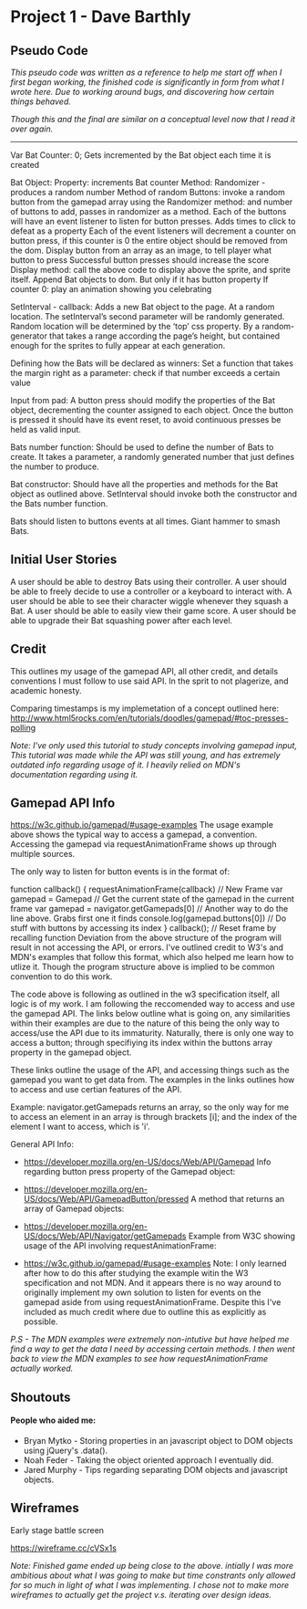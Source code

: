# Project 1 - Dave Barthly

## Pseudo Code

_This pseudo code was written as a reference to help me start off when I first began working, the finished code is significantly in form from what I wrote here. Due to working around bugs, and discovering how certain things behaved._

_Though this and the final are similar on a conceptual level now that I read it over again._
***
Var Bat Counter: 0; Gets incremented by the Bat object each time it is created

Bat Object: Property: increments Bat counter Method: Randomizer - produces a random number Method of random Buttons: invoke a random button from the gamepad array using the Randomizer method: and number of buttons to add, passes in randomizer as a method. Each of the buttons will have an event listener to listen for button presses. Adds times to click to defeat as a property Each of the event listeners will decrement a counter on button press, if this counter is 0 the entire object should be removed from the dom. Display button from an array as an image, to tell player what button to press Successful button presses should increase the score Display method: call the above code to display above the sprite, and sprite itself. Append Bat objects to dom. But only if it has button property If counter 0: play an animation showing you celebrating

SetInterval - callback: Adds a new Bat object to the page. At a random location. The setInterval’s second parameter will be randomly generated. Random location will be determined by the ‘top’ css property. By a random-generator that takes a range according the page’s height, but contained enough for the sprites to fully appear at each generation.

Defining how the Bats will be declared as winners: Set a function that takes the margin right as a parameter: check if that number exceeds a certain value

Input from pad: A button press should modify the properties of the Bat object, decrementing the counter assigned to each object. Once the button is pressed it should have its event reset, to avoid continuous presses be held as valid input.

Bats number function: Should be used to define the number of Bats to create. It takes a parameter, a randomly generated number that just defines the number to produce.

Bat constructor: Should have all the properties and methods for the Bat object as outlined above. SetInterval should invoke both the constructor and the Bats number function.

Bats should listen to buttons events at all times. Giant hammer to smash Bats.

## Initial User Stories

A user should be able to destroy Bats using their controller.
A user should be able to freely decide to use a controller or a keyboard to interact with.
A user should be able to see their character wiggle whenever they squash a Bat.
A user should be able to easily view their game score.
A user should be able to upgrade their Bat squashing power after each level.

## Credit

This outlines my usage of the gamepad API, all other credit, and details conventions I must follow to use said API. In the sprit to not plagerize, and academic honesty.

Comparing timestamps is my implemetation of a concept outlined here: http://www.html5rocks.com/en/tutorials/doodles/gamepad/#toc-presses-polling

_Note: I've only used this tutorial to study concepts involving gamepad input, This tutorial was made while the API was still young, and has extremely outdated info regarding usage of it. I heavily relied on MDN's documentation regarding using it._

## Gamepad API Info

https://w3c.github.io/gamepad/#usage-examples The usage example above shows the typical way to access a gamepad, a convention. Accessing the gamepad via requestAnimationFrame shows up through multiple sources.

The only way to listen for button events is in the format of:

 function callback() {
  requestAnimationFrame(callback) // New Frame
  var gamepad = Gamepad // Get the current state of the gamepad in the current frame
  var gamepad = navigator.getGamepads[0] // Another way to do the line above. Grabs first one it finds
  console.log(gamepad.buttons[0]) // Do stuff with buttons by accessing its index
}
callback(); // Reset frame by recalling function
Deviation from the above structure of the program will result in not accessing the API, or errors. I've outlined credit to W3's and MDN's examples that follow this format, which also helped me learn how to utlize it. Though the program structure above is implied to be common convention to do this work.

The code above is following as outlined in the w3 specification itself, all logic is of my work. I am following the reccomended way to access and use the gamepad API. The links below outline what is going on, any similarities within their examples are due to the nature of this being the only way to access/use the API due to its immaturity. Naturally, there is only one way to access a button; through specifiying its index within the buttons array property in the gamepad object.

These links outline the usage of the API, and accessing things such as the gamepad you want to get data from. The examples in the links outlines how to access and use certian features of the API.

Example: navigator.getGamepads returns an array, so the only way for me to access an element in an array is through brackets [i]; and the index of the element I want to access, which is 'i'.

General API Info:

- https://developer.mozilla.org/en-US/docs/Web/API/Gamepad
Info regarding button press property of the Gamepad object:

- https://developer.mozilla.org/en-US/docs/Web/API/GamepadButton/pressed
A method that returns an array of Gamepad objects:

- https://developer.mozilla.org/en-US/docs/Web/API/Navigator/getGamepads
Example from W3C showing usage of the API involving requestAnimationFrame:

- https://w3c.github.io/gamepad/#usage-examples
Note: I only learned after how to do this after studying the example witin the W3 specification and not MDN. And it appears there is no way around to originally implement my own solution to listen for events on the gamepad aside from using requestAnimationFrame. Despite this I've included as much credit where due to outline this as explicitly as possible.

_P.S - The MDN examples were extremely non-intutive but have helped me find a way to get the data I need by accessing certain methods. I then went back to view the MDN examples to see how requestAnimationFrame actually worked._

## Shoutouts

#### People who aided me:

- Bryan Mytko - Storing properties in an javascript object to DOM objects using jQuery's .data().
- Noah Feder - Taking the object oriented approach I eventually did.
- Jared Murphy - Tips regarding separating DOM objects and javascript objects.

## Wireframes

Early stage battle screen

https://wireframe.cc/cVSx1s

_Note: Finished game ended up being close to the above. intially I was more ambitious about what I was going to make but time constrants only allowed for so much in light of what I was implementing. I chose not to make more wireframes to actually get the project v.s. iterating over design ideas._
